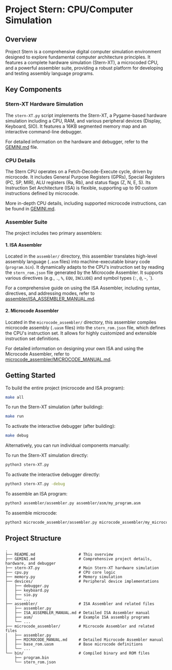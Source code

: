 # Project Stern: CPU/Computer Simulation

## Overview

Project Stern is a comprehensive digital computer simulation environment designed to explore fundamental computer architecture principles. It features a complete hardware simulation (Stern-XT), a microcoded CPU, and a powerful assembler suite, providing a robust platform for developing and testing assembly language programs.

## Key Components

### Stern-XT Hardware Simulation
The `stern-XT.py` script implements the Stern-XT, a Pygame-based hardware simulation including a CPU, RAM, and various peripheral devices (Display, Keyboard, SIO). It features a 16KB segmented memory map and an interactive command-line debugger.

For detailed information on the hardware and debugger, refer to the [GEMINI.md](GEMINI.md) file.

### CPU Details
The Stern CPU operates on a Fetch-Decode-Execute cycle, driven by microcode. It includes General Purpose Registers (GPRs), Special Registers (PC, SP, MIR), ALU registers (Ra, Rb), and status flags (Z, N, E, S). Its Instruction Set Architecture (ISA) is flexible, supporting up to 90 custom instructions defined by microcode.

More in-depth CPU details, including supported microcode instructions, can be found in [GEMINI.md](GEMINI.md).

### Assembler Suite
The project includes two primary assemblers:

#### 1. ISA Assembler
Located in the `assembler/` directory, this assembler translates high-level assembly language (`.asm` files) into machine-executable binary code (`program.bin`). It dynamically adapts to the CPU's instruction set by reading the `stern_rom.json` file generated by the Microcode Assembler. It supports various directives (e.g., `.`, `%`, `EQU`, `INCLUDE`) and symbol types (`:`, `@`, `~`, `).

For a comprehensive guide on using the ISA Assembler, including syntax, directives, and addressing modes, refer to [assembler/ISA_ASSEMBLER_MANUAL.md](assembler/ISA_ASSEMBLER_MANUAL.md).

#### 2. Microcode Assembler
Located in the `microcode_assembler/` directory, this assembler compiles microcode assembly (`.uasm` files) into the `stern_rom.json` file, which defines the CPU's instruction set. It allows for highly customized and extensible instruction set definitions.

For detailed information on designing your own ISA and using the Microcode Assembler, refer to [microcode_assembler/MICROCODE_MANUAL.md](microcode_assembler/MICROCODE_MANUAL.md).

## Getting Started

To build the entire project (microcode and ISA program):
```bash
make all
```

To run the Stern-XT simulation (after building):
```bash
make run
```

To activate the interactive debugger (after building):
```bash
make debug
```

Alternatively, you can run individual components manually:

To run the Stern-XT simulation directly:
```bash
python3 stern-XT.py
```

To activate the interactive debugger directly:
```bash
python3 stern-XT.py -debug
```

To assemble an ISA program:
```bash
python3 assembler/assembler.py assembler/asm/my_program.asm
```

To assemble microcode:
```bash
python3 microcode_assembler/assembler.py microcode_assembler/my_microcode.uasm
```

## Project Structure

```
.
├── README.md                   # This overview
├── GEMINI.md                   # Comprehensive project details, hardware, and debugger
├── stern-XT.py                 # Main Stern-XT hardware simulation
├── cpu.py                      # CPU core logic
├── memory.py                   # Memory simulation
├── devices/                    # Peripheral device implementations
│   ├── debugger.py
│   ├── keyboard.py
│   ├── sio.py
│   └── ...
├── assembler/                  # ISA Assembler and related files
│   ├── assembler.py
│   ├── ISA_ASSEMBLER_MANUAL.md # Detailed ISA Assembler manual
│   ├── asm/                    # Example ISA assembly programs
│   └── ...
├── microcode_assembler/        # Microcode Assembler and related files
│   ├── assembler.py
│   ├── MICROCODE_MANUAL.md     # Detailed Microcode Assembler manual
│   ├── base_rom.uasm           # Base microcode definitions
│   └── ...
└── bin/                        # Compiled binary and ROM files
    ├── program.bin
    └── stern_rom.json
```
